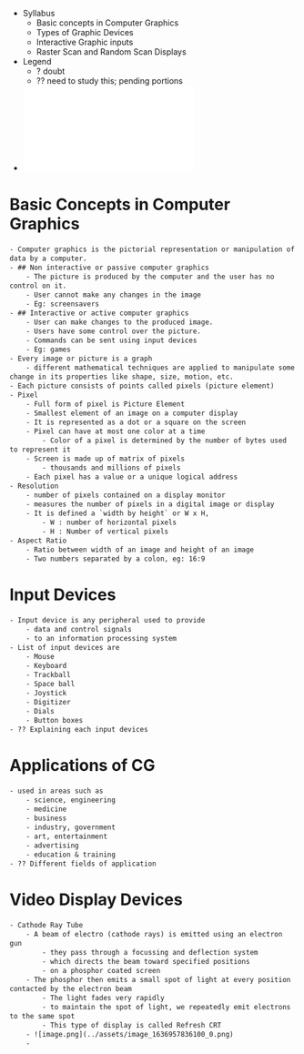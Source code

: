 - Syllabus
	- Basic concepts in Computer Graphics
	- Types of Graphic Devices
	- Interactive Graphic inputs
	- Raster Scan and Random Scan Displays
- Legend
	- ? doubt
	- ?? need to study this; pending portions
- ![Module 1 by Miss.pdf](../assets/Module_1_by_Miss_1636953479581_0.pdf)
# Basic Concepts in Computer Graphics
	- Computer graphics is the pictorial representation or manipulation of data by a computer.
	- ## Non interactive or passive computer graphics
		- The picture is produced by the computer and the user has no control on it.
		- User cannot make any changes in the image
		- Eg: screensavers
	- ## Interactive or active computer graphics
		- User can make changes to the produced image.
		- Users have some control over the picture.
		- Commands can be sent using input devices
		- Eg: games
	- Every image or picture is a graph
		- different mathematical techniques are applied to manipulate some change in its properties like shape, size, motion, etc.
	- Each picture consists of points called pixels (picture element)
	- Pixel
		- Full form of pixel is Picture Element
		- Smallest element of an image on a computer display
		- It is represented as a dot or a square on the screen
		- Pixel can have at most one color at a time
			- Color of a pixel is determined by the number of bytes used to represent it
		- Screen is made up of matrix of pixels
			- thousands and millions of pixels
		- Each pixel has a value or a unique logical address
	- Resolution
		- number of pixels contained on a display monitor
		- measures the number of pixels in a digital image or display
		- It is defined a `width by height` or W x H,
			- W : number of horizontal pixels
			- H : Number of vertical pixels
	- Aspect Ratio
		- Ratio between width of an image and height of an image
		- Two numbers separated by a colon, eg: 16:9
# Input Devices
	- Input device is any peripheral used to provide
		- data and control signals
		- to an information processing system
	- List of input devices are
		- Mouse
		- Keyboard
		- Trackball
		- Space ball
		- Joystick
		- Digitizer
		- Dials
		- Button boxes
	- ?? Explaining each input devices
# Applications of CG
	- used in areas such as
		- science, engineering
		- medicine
		- business
		- industry, government
		- art, entertainment
		- advertising
		- education & training
	- ?? Different fields of application
# Video Display Devices
	- Cathode Ray Tube
		- A beam of electro (cathode rays) is emitted using an electron gun
			- they pass through a focussing and deflection system
			- which directs the beam toward specified positions
			- on a phosphor coated screen
		- The phosphor then emits a small spot of light at every position contacted by the electron beam
			- The light fades very rapidly
			- to maintain the spot of light, we repeatedly emit electrons to the same spot
			- This type of display is called Refresh CRT
		- ![image.png](../assets/image_1636957836100_0.png)
		-